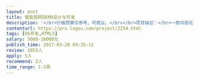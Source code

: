 ```yaml
---                
layout: post       
title: 智能投顾DEMO设计与开发           
description: '</br>价格预算仅参考，可商议。</br></br>项目描述：</br>一款内部论证用的智能投顾DEMO，提供高保真原型，请基本遵照原型设计风格，完成UI设计，并进行自适应PC端和移动端的H5开发。更多详情可直接沟通。</br></br>人员要求：</br>1、了解什么是智能投顾，有互联网金融产品设计经验；</br>2、项目比较急，项目参与者在执行项目期间需要全力投入，前端开发最好能同时投入2人；</br>3、能同时解决设计和H5开发的团队/工作室优先，能在2周内解决需求的个人大牛也可考虑；</br>4、承接方最好在北京本地，必要时可来惠金所职场沟通及协作。</br>'     
contenturl: https://pro.lagou.com/project/2254.html      
tags: [H5开发,HTML5]            
salary: 5000-10000元          
publish_time: 2017-03-20 09:35:12         
review: 2053人                   
apply: 5人                   
recommend: 2人                   
time_range: 1-2周              
---                 
```

